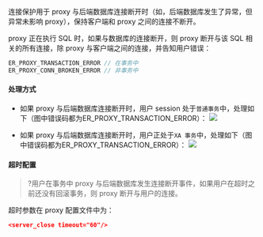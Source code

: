 连接保护用于 proxy 与后端数据库连接断开时（如，后端数据库发生了异常，但异常未影响 proxy），保持客户端和 proxy 之间的连接不断开。

proxy 正在执行 SQL 时，如果与数据库的连接断开，则 proxy 断开与该 SQL 相关的所有连接，除 proxy 与客户端之间的连接，并告知用户错误：
```c++
ER_PROXY_TRANSACTION_ERROR // 在事务中
ER_PROXY_CONN_BROKEN_ERROR // 非事务中
```

#### 处理方式
- 如果 proxy 与后端数据库连接断开时，用户 session 处于`普通事务`中，处理如下（图中错误码都为ER_PROXY_TRANSACTION_ERROR）：
![](https://main.qcloudimg.com/raw/96456875e33caab838f678fb24dffbba.png)

- 如果 proxy 与后端数据库连接断开时，用户正处于`XA 事务`中，处理如下（图中错误码都为ER_PROXY_TRANSACTION_ERROR）：
![](https://main.qcloudimg.com/raw/c50017431e34fbf0c49575a04a86b4c6.png)

#### 超时配置
>?用户在事务中 proxy 与后端数据库发生连接断开事件，如果用户在超时之前还没有回滚事务，则 proxy 断开与用户的连接。
>
超时参数在 proxy 配置文件中为：
```json
<server_close timeout="60"/>
```
